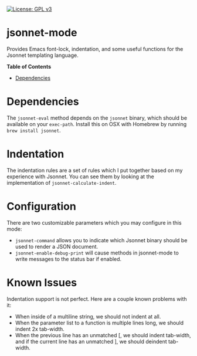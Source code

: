 [![License: GPL v3](https://img.shields.io/badge/License-GPL%20v3-blue.svg)](https://www.gnu.org/licenses/gpl-3.0)

# jsonnet-mode

Provides Emacs font-lock, indentation, and some useful functions for the Jsonnet templating language.

<!-- markdown-toc start - Don't edit this section. Run M-x markdown-toc-generate-toc again -->
**Table of Contents**

- [Dependencies](#dependencies)

<!-- markdown-toc end -->

# Dependencies

The `jsonnet-eval` method depends on the `jsonnet` binary, which should be available on your `exec-path`. Install this on OSX with Homebrew by running `brew install jsonnet`.

# Indentation

The indentation rules are a set of rules which I put together based on my experience with Jsonnet. You can see them by looking at the implementation of `jsonnet-calculate-indent`.

# Configuration

There are two customizable parameters which you may configure in this mode:

- `jsonnet-command` allows you to indicate which Jsonnet binary should be used to render a JSON document.
- `jsonnet-enable-debug-print` will cause methods in jsonnet-mode to write messages to the status bar if enabled.

# Known Issues

Indentation support is not perfect. Here are a couple known problems with it:
- When inside of a multiline string, we should not indent at all.
- When the parameter list to a function is multiple lines long, we should indent 2x tab-width.
- When the previous line has an unmatched [, we should indent tab-width, and if the current line has an unmatched ], we should deindent tab-width.
